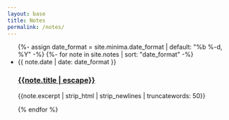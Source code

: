 ```yaml
---
layout: base
title: Notes
permalink: /notes/
---
```


<ul class="post-list">
{%- assign date_format = site.minima.date_format | default: "%b %-d, %Y" -%}
{%- for note in site.notes | sort: "date_format" -%}
<li>
<span class="post-meta">{{ note.date | date: date_format }}</span>
<h3><a class="post-link" href="{{note.url}}">{{note.title | escape}}</a></h3>
<p>{{note.excerpt | strip_html | strip_newlines | truncatewords: 50}}</p>
</li>
{% endfor %}
</ul>